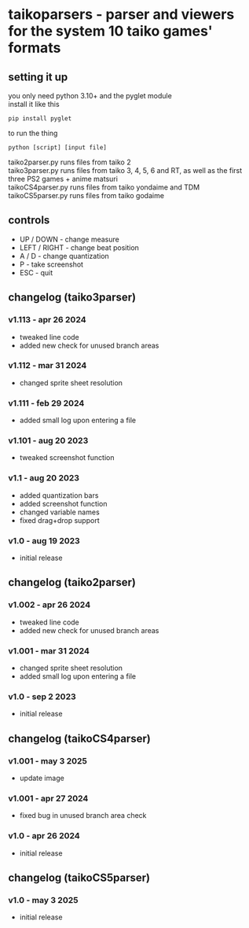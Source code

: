 # taikoparsers - parser and viewers for the system 10 taiko games' formats

## setting it up
you only need python 3.10+ and the pyglet module  
install it like this  
```
pip install pyglet
```
to run the thing
```
python [script] [input file]
```
taiko2parser.py runs files from taiko 2  
taiko3parser.py runs files from taiko 3, 4, 5, 6 and RT, as well as the first three PS2 games + anime matsuri  
taikoCS4parser.py runs files from taiko yondaime and TDM  
taikoCS5parser.py runs files from taiko godaime

## controls
- UP / DOWN - change measure
- LEFT / RIGHT - change beat position
- A / D - change quantization
- P - take screenshot
- ESC - quit

## changelog (taiko3parser)
### v1.113 - apr 26 2024
- tweaked line code
- added new check for unused branch areas

### v1.112 - mar 31 2024
- changed sprite sheet resolution

### v1.111 - feb 29 2024
- added small log upon entering a file

### v1.101 - aug 20 2023
- tweaked screenshot function

### v1.1 - aug 20 2023
- added quantization bars
- added screenshot function
- changed variable names
- fixed drag+drop support

### v1.0 - aug 19 2023
- initial release

## changelog (taiko2parser)
### v1.002 - apr 26 2024
- tweaked line code
- added new check for unused branch areas

### v1.001 - mar 31 2024
- changed sprite sheet resolution
- added small log upon entering a file

### v1.0 - sep 2 2023
- initial release

## changelog (taikoCS4parser)
### v1.001 - may 3 2025
- update image

### v1.001 - apr 27 2024
- fixed bug in unused branch area check

### v1.0 - apr 26 2024
- initial release

## changelog (taikoCS5parser)
### v1.0 - may 3 2025
- initial release
